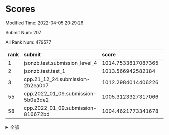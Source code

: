 # Scores

Modified Time: 2022-04-05 20:29:26

Submit Num: 207

All Rank Num: 479577

| rank |               submit               |       score        |       sigma        | pk_num |
| :--- | :--------------------------------- | :----------------- | :----------------- | :----- |
| 1    | jsonzb.test.submission_level_4     | 1014.7533817087365 | 0.8235669963270087 | 9266   |
| 2    | jsonzb.test.test_1                 | 1013.566942582184  | 0.805012858040241  | 9266   |
| 3    | cpp.21_12_24.submission-2b2ea0d7   | 1012.2984014406226 | 0.7976162400461343 | 9262   |
| 55   | cpp.2022_01_09.submission-5b0e3de2 | 1005.3123327317066 | 0.7074143932599881 | 9261   |
| 58   | cpp.2022_01_09.submission-816672bd | 1004.4621773341678 | 0.7150586621937992 | 9267   |


<details>
<summary>全部</summary>

| rank |                 submit                 |       score        |       sigma        | pk_num |
| :--- | :------------------------------------- | :----------------- | :----------------- | :----- |
| 1    | jsonzb.test.submission_level_4         | 1014.7533817087365 | 0.8235669963270087 | 9266   |
| 2    | jsonzb.test.test_1                     | 1013.566942582184  | 0.805012858040241  | 9266   |
| 3    | cpp.21_12_24.submission-2b2ea0d7       | 1012.2984014406226 | 0.7976162400461343 | 9262   |
| 4    | gobigger.level_3.submission_level_3_8  | 1011.9671426794174 | 0.7737706741434727 | 9265   |
| 5    | gobigger.level_3.submission_level_3_2  | 1011.7853218557951 | 0.775169202346887  | 9263   |
| 6    | gobigger.level_3.submission_level_3_13 | 1011.7593304804253 | 0.7902887189547947 | 9271   |
| 7    | gobigger.level_3.submission_level_3_19 | 1011.549286575045  | 0.760866821233668  | 9275   |
| 8    | gobigger.level_3.submission_level_3_22 | 1011.531714802882  | 0.7851194296975627 | 9268   |
| 9    | gobigger.level_3.submission_level_3_4  | 1011.5003148036682 | 0.7804222092070098 | 9272   |
| 10   | gobigger.level_3.submission_level_3_46 | 1011.2582137008302 | 0.7763469514567768 | 9269   |
| 11   | gobigger.level_3.submission_level_3_18 | 1011.2495934508494 | 0.7806392599823215 | 9267   |
| 12   | gobigger.level_3.submission_level_3_36 | 1011.2315597473377 | 0.7869056602516851 | 9268   |
| 13   | gobigger.level_3.submission_level_3_43 | 1011.2197976783907 | 0.7745415238266928 | 9267   |
| 14   | gobigger.level_3.submission_level_3_12 | 1011.1651309039092 | 0.7611995020337305 | 9270   |
| 15   | gobigger.level_3.submission_level_3_17 | 1011.1455118156322 | 0.776984944730957  | 9269   |
| 16   | gobigger.level_3.submission_level_3_21 | 1011.1043918385878 | 0.7714027092360264 | 9271   |
| 17   | gobigger.level_3.submission_level_3_10 | 1010.7996752702128 | 0.7567865453836871 | 9264   |
| 18   | gobigger.level_3.submission_level_3_20 | 1010.7416693366838 | 0.7775890188792548 | 9267   |
| 19   | gobigger.level_3.submission_level_3_39 | 1010.7063928175971 | 0.7562852362998437 | 9266   |
| 20   | gobigger.level_3.submission_level_3_41 | 1010.698976975471  | 0.7656171040335064 | 9266   |
| 21   | gobigger.level_3.submission_level_3_40 | 1010.604591789076  | 0.7772509179498396 | 9269   |
| 22   | gobigger.level_3.submission_level_3_35 | 1010.5911810605813 | 0.7766450654227985 | 9269   |
| 23   | gobigger.level_3.submission_level_3_38 | 1010.5605349936488 | 0.7775198408610469 | 9261   |
| 24   | gobigger.level_3.submission_level_3_3  | 1010.3384606022322 | 0.7404354648533761 | 9266   |
| 25   | gobigger.level_3.submission_level_3_5  | 1010.2951675441886 | 0.7711308532127562 | 9262   |
| 26   | gobigger.level_3.submission_level_3_45 | 1010.2657762203886 | 0.7472994078104432 | 9268   |
| 27   | gobigger.level_3.submission_level_3_49 | 1010.2121513525598 | 0.7778539468018472 | 9269   |
| 28   | gobigger.level_3.submission_level_3_27 | 1010.1674276251313 | 0.7677346291211241 | 9265   |
| 29   | gobigger.level_3.submission_level_3_47 | 1010.1509988249151 | 0.7848798350511856 | 9272   |
| 30   | gobigger.level_3.submission_level_3_25 | 1009.9875918827233 | 0.7580191947710492 | 9274   |
| 31   | gobigger.level_3.submission_level_3_14 | 1009.9429106644254 | 0.7655167583338446 | 9263   |
| 32   | gobigger.level_3.submission_level_3_7  | 1009.8050659731749 | 0.7592083513462802 | 9265   |
| 33   | gobigger.level_3.submission_level_3_29 | 1009.6269310154073 | 0.7720518577561344 | 9266   |
| 34   | gobigger.level_3.submission_level_3_37 | 1009.5775335052651 | 0.7623919731522442 | 9270   |
| 35   | gobigger.level_3.submission_level_3_28 | 1009.4918873297275 | 0.7613175648596295 | 9268   |
| 36   | gobigger.level_3.submission_level_3_11 | 1009.4021797173924 | 0.7604613840453625 | 9271   |
| 37   | gobigger.level_3.submission_level_3_26 | 1009.229331622235  | 0.7469210868350766 | 9264   |
| 38   | gobigger.level_3.submission_level_3_16 | 1009.0825915644267 | 0.7483544566199485 | 9266   |
| 39   | gobigger.level_3.submission_level_3_31 | 1009.0284436919571 | 0.7439527298613602 | 9265   |
| 40   | gobigger.level_3.submission_level_3_15 | 1008.9728311757398 | 0.7358742128869359 | 9268   |
| 41   | gobigger.level_3.submission_level_3_42 | 1008.9029635810259 | 0.7624692350743755 | 9269   |
| 42   | gobigger.level_3.submission_level_3_30 | 1008.8503628523633 | 0.7382599321083644 | 9265   |
| 43   | gobigger.level_3.submission_level_3_48 | 1008.8388467132405 | 0.7574294976768503 | 9270   |
| 44   | gobigger.level_3.submission_level_3_1  | 1008.8109087087255 | 0.7509010280635794 | 9263   |
| 45   | gobigger.level_3.submission_level_3_32 | 1008.7501558682981 | 0.7417680443119576 | 9268   |
| 46   | gobigger.level_3.submission_level_3_33 | 1008.6655664399581 | 0.741465946980396  | 9260   |
| 47   | gobigger.level_3.submission_level_3_6  | 1008.6621183352403 | 0.7392936224329021 | 9268   |
| 48   | gobigger.level_3.submission_level_3_9  | 1008.6596812911853 | 0.7484615535607816 | 9271   |
| 49   | gobigger.level_3.submission_level_3_34 | 1008.6197892310463 | 0.7481561309876973 | 9262   |
| 50   | gobigger.level_3.submission_level_3_24 | 1008.557865505834  | 0.7414177399399764 | 9271   |
| 51   | gobigger.level_3.submission_level_3_44 | 1008.4164987223783 | 0.7482658517644665 | 9268   |
| 52   | gobigger.level_3.submission_level_3_0  | 1008.2395690413039 | 0.7641962158917752 | 9267   |
| 53   | gobigger.level_3.submission_level_3_23 | 1008.2029075355338 | 0.7381998407167079 | 9266   |
| 54   | gobigger.level_1.submission_level_1_42 | 1005.8363646878722 | 0.7290884649623213 | 9267   |
| 55   | cpp.2022_01_09.submission-5b0e3de2     | 1005.3123327317066 | 0.7074143932599881 | 9261   |
| 56   | gobigger.level_1.submission_level_1_32 | 1004.8830963426491 | 0.7292223036669346 | 9266   |
| 57   | gobigger.level_1.submission_level_1_2  | 1004.6794119465608 | 0.7206615704478205 | 9268   |
| 58   | cpp.2022_01_09.submission-816672bd     | 1004.4621773341678 | 0.7150586621937992 | 9267   |
| 59   | gobigger.level_1.submission_level_1_7  | 1004.3662324418274 | 0.7117880300256647 | 9262   |
| 60   | gobigger.level_1.submission_level_1_26 | 1004.2761963602217 | 0.7145931169522194 | 9268   |
| 61   | gobigger.level_1.submission_level_1_48 | 1004.2492768058871 | 0.7134454888457442 | 9264   |
| 62   | gobigger.level_1.submission_level_1_17 | 1004.1948131765146 | 0.710603884482057  | 9273   |
| 63   | gobigger.level_1.submission_level_1_34 | 1004.0969073529905 | 0.7306266348375158 | 9267   |
| 64   | gobigger.level_1.submission_level_1_36 | 1004.0449651264476 | 0.7117404842512863 | 9267   |
| 65   | gobigger.level_1.submission_level_1_35 | 1003.9938553881984 | 0.7155501541975026 | 9264   |
| 66   | gobigger.level_1.submission_level_1_28 | 1003.909276145783  | 0.7077890238901342 | 9266   |
| 67   | gobigger.level_1.submission_level_1_37 | 1003.8906891641519 | 0.7148939013345886 | 9267   |
| 68   | gobigger.level_1.submission_level_1_38 | 1003.8894275589578 | 0.7090724162043803 | 9268   |
| 69   | gobigger.level_1.submission_level_1_33 | 1003.8629788480716 | 0.7122566256955105 | 9270   |
| 70   | gobigger.level_1.submission_level_1_47 | 1003.8369632858194 | 0.7207087801293468 | 9263   |
| 71   | gobigger.level_1.submission_level_1_20 | 1003.7118406876019 | 0.7163978473716146 | 9266   |
| 72   | gobigger.level_1.submission_level_1_0  | 1003.6331004791697 | 0.7121984596278716 | 9265   |
| 73   | gobigger.level_1.submission_level_1_41 | 1003.524424239903  | 0.7216427486091505 | 9269   |
| 74   | gobigger.level_1.submission_level_1_16 | 1003.4975840415308 | 0.7259617226699465 | 9266   |
| 75   | gobigger.level_1.submission_level_1_45 | 1003.4778283079094 | 0.7127947335614285 | 9268   |
| 76   | gobigger.level_1.submission_level_1_29 | 1003.4430516450708 | 0.7167386445318744 | 9268   |
| 77   | gobigger.level_1.submission_level_1_15 | 1003.3840782491977 | 0.7108022962125784 | 9267   |
| 78   | gobigger.level_1.submission_level_1_6  | 1003.3423696871557 | 0.7142952642400805 | 9268   |
| 79   | gobigger.level_1.submission_level_1_3  | 1003.2985999211835 | 0.7174357109444314 | 9267   |
| 80   | gobigger.level_1.submission_level_1_22 | 1003.2451471981561 | 0.7270147644169649 | 9264   |
| 81   | gobigger.level_1.submission_level_1_43 | 1003.196696090719  | 0.7096185125485812 | 9264   |
| 82   | gobigger.level_1.submission_level_1_10 | 1003.0021914472261 | 0.7036864640644878 | 9268   |
| 83   | gobigger.level_1.submission_level_1_40 | 1002.9956259208583 | 0.7177277436739166 | 9269   |
| 84   | gobigger.level_1.submission_level_1_39 | 1002.9347843026557 | 0.7202290071495274 | 9270   |
| 85   | gobigger.level_1.submission_level_1_24 | 1002.9294153171381 | 0.72251050490554   | 9264   |
| 86   | gobigger.level_1.submission_level_1_9  | 1002.9258165901266 | 0.7255623802527635 | 9270   |
| 87   | gobigger.level_1.submission_level_1_23 | 1002.9013955687489 | 0.7040060213858126 | 9264   |
| 88   | gobigger.level_1.submission_level_1_46 | 1002.8882234490013 | 0.7235189675007494 | 9266   |
| 89   | gobigger.level_1.submission_level_1_21 | 1002.8827619313702 | 0.7196369538689499 | 9268   |
| 90   | gobigger.level_1.submission_level_1_19 | 1002.8508333629825 | 0.7122090564903287 | 9263   |
| 91   | gobigger.level_1.submission_level_1_13 | 1002.7557169361253 | 0.7099368687265962 | 9268   |
| 92   | gobigger.level_1.submission_level_1_14 | 1002.7450763053043 | 0.7217577838920077 | 9267   |
| 93   | gobigger.level_1.submission_level_1_27 | 1002.6879020352535 | 0.7188258624502017 | 9267   |
| 94   | gobigger.level_1.submission_level_1_5  | 1002.5935980061748 | 0.7257964355318853 | 9260   |
| 95   | gobigger.level_1.submission_level_1_25 | 1002.5872190386482 | 0.712222231847554  | 9263   |
| 96   | gobigger.level_1.submission_level_1_31 | 1002.4662021240456 | 0.7233630687479967 | 9268   |
| 97   | gobigger.level_1.submission_level_1_4  | 1002.4431230884792 | 0.7048855209385747 | 9266   |
| 98   | gobigger.level_1.submission_level_1_30 | 1002.1976200809371 | 0.7098416389897704 | 9263   |
| 99   | gobigger.level_1.submission_level_1_44 | 1002.1947116820638 | 0.7195097835897184 | 9267   |
| 100  | gobigger.level_1.submission_level_1_12 | 1002.1639986025982 | 0.7031214784405612 | 9266   |
| 101  | gobigger.level_1.submission_level_1_18 | 1002.1271797865215 | 0.7123450932015625 | 9270   |
| 102  | gobigger.level_1.submission_level_1_49 | 1002.0627107654199 | 0.7218296377871114 | 9266   |
| 103  | gobigger.level_1.submission_level_1_1  | 1001.7685325229029 | 0.7111174439880767 | 9262   |
| 104  | gobigger.level_1.submission_level_1_11 | 1001.7591143029613 | 0.707623558616822  | 9263   |
| 105  | gobigger.level_1.submission_level_1_8  | 1001.259591714157  | 0.7138959449151504 | 9268   |
| 106  | gobigger.random.submission_random_35   | 997.6211800746968  | 0.7103842801052258 | 9270   |
| 107  | gobigger.random.submission_random_20   | 996.9959073628522  | 0.7046521776305922 | 9265   |
| 108  | gobigger.random.submission_random_10   | 996.9788268523658  | 0.7066793363682735 | 9267   |
| 109  | gobigger.random.submission_random_13   | 996.974208245194   | 0.7149518438712893 | 9266   |
| 110  | gobigger.random.submission_random_41   | 996.9516558690783  | 0.7190258281734584 | 9271   |
| 111  | gobigger.random.submission_random_23   | 996.8555968987519  | 0.6910744083026081 | 9266   |
| 112  | gobigger.random.submission_random_30   | 996.8233083597604  | 0.710164671112263  | 9269   |
| 113  | gobigger.random.submission_random_27   | 996.6889230605161  | 0.7143620328433908 | 9269   |
| 114  | gobigger.random.submission_random_11   | 996.6624777318149  | 0.7010218881321113 | 9267   |
| 115  | gobigger.random.submission_random_6    | 996.6598493075013  | 0.7135782686308296 | 9269   |
| 116  | gobigger.random.submission_random_36   | 996.6414861308584  | 0.7189573653704618 | 9270   |
| 117  | gobigger.random.submission_random_2    | 996.6156841411222  | 0.7074129512364296 | 9270   |
| 118  | gobigger.random.submission_random_34   | 996.5735660226038  | 0.719999437543571  | 9267   |
| 119  | gobigger.random.submission_random_31   | 996.5428419931523  | 0.7093535757046547 | 9271   |
| 120  | gobigger.random.submission_random_38   | 996.5027666289933  | 0.7105462102182669 | 9268   |
| 121  | gobigger.random.submission_random_33   | 996.5015500956187  | 0.7030457042651268 | 9265   |
| 122  | gobigger.random.submission_random_37   | 996.4905567816097  | 0.7139053553962491 | 9267   |
| 123  | gobigger.random.submission_random_16   | 996.4562748345705  | 0.7131037482368946 | 9273   |
| 124  | gobigger.random.submission_random_5    | 996.444412450502   | 0.718171527400142  | 9268   |
| 125  | gobigger.random.submission_random_3    | 996.4119909585223  | 0.6945651692841041 | 9268   |
| 126  | gobigger.random.submission_random_8    | 996.395057626909   | 0.7050866924631969 | 9269   |
| 127  | gobigger.random.submission_random_39   | 996.317918752742   | 0.713546817628356  | 9268   |
| 128  | gobigger.random.submission_random_40   | 996.3013212697807  | 0.7241840395077439 | 9263   |
| 129  | gobigger.random.submission_random_14   | 996.2271297037889  | 0.7042136691752418 | 9271   |
| 130  | gobigger.random.submission_random_25   | 996.2178494146641  | 0.7106272398309595 | 9267   |
| 131  | gobigger.random.submission_random_48   | 996.1787270154296  | 0.7258856972892007 | 9265   |
| 132  | gobigger.random.submission_random_17   | 996.0758136100793  | 0.7017981758042442 | 9272   |
| 133  | gobigger.random.submission_random_24   | 996.0342775360868  | 0.7288879630763951 | 9267   |
| 134  | gobigger.random.submission_random_9    | 996.0317690376481  | 0.7054228783519085 | 9268   |
| 135  | gobigger.random.submission_random_43   | 995.9701066412699  | 0.7085809373076118 | 9266   |
| 136  | gobigger.random.submission_random_1    | 995.930132029983   | 0.7098260563600874 | 9268   |
| 137  | gobigger.random.submission_random_21   | 995.9136424133937  | 0.7142359848038506 | 9273   |
| 138  | gobigger.random.submission_random_12   | 995.8947725434163  | 0.6978832462081045 | 9267   |
| 139  | gobigger.random.submission_random_32   | 995.8661212380495  | 0.7101405809139453 | 9266   |
| 140  | gobigger.random.submission_random_45   | 995.7983154428754  | 0.7040223664659163 | 9270   |
| 141  | gobigger.random.submission_random_49   | 995.7367904744365  | 0.7080025643596519 | 9265   |
| 142  | gobigger.random.submission_random_28   | 995.6918124218068  | 0.7152117867118287 | 9272   |
| 143  | gobigger.random.submission_random_42   | 995.5954488419839  | 0.7139633402301179 | 9274   |
| 144  | gobigger.random.submission_random_22   | 995.5747671439068  | 0.7041000715714862 | 9266   |
| 145  | gobigger.random.submission_random_0    | 995.421760065899   | 0.7031388340730769 | 9268   |
| 146  | gobigger.random.submission_random_46   | 995.2532683176584  | 0.7243769234455931 | 9267   |
| 147  | gobigger.random.submission_random_44   | 995.1496745512887  | 0.7040139075000098 | 9267   |
| 148  | gobigger.random.submission_random_26   | 995.1195893530737  | 0.7031439766432136 | 9262   |
| 149  | gobigger.random.submission_random_4    | 995.101966382762   | 0.7123412258081988 | 9267   |
| 150  | gobigger.level_2.submission_level_2_6  | 994.9768755125596  | 0.7311284618833809 | 9267   |
| 151  | gobigger.random.submission_random_19   | 994.8245222479616  | 0.7071290728300125 | 9268   |
| 152  | gobigger.random.submission_random_47   | 994.6954954304581  | 0.7001355132990537 | 9269   |
| 153  | gobigger.random.submission_random_29   | 994.6776460230958  | 0.7143932226624065 | 9264   |
| 154  | gobigger.random.submission_random_15   | 994.6078714084025  | 0.7297273112645631 | 9269   |
| 155  | gobigger.random.submission_random_18   | 994.5535524179005  | 0.6993788543486238 | 9271   |
| 156  | gobigger.random.submission_random_7    | 994.5019341970212  | 0.711111174576644  | 9270   |
| 157  | gobigger.level_2.submission_level_2_7  | 993.8465533216608  | 0.7410479049945682 | 9269   |
| 158  | gobigger.level_2.submission_level_2_11 | 993.6626352833895  | 0.7196322688416995 | 9271   |
| 159  | gobigger.level_2.submission_level_2_18 | 993.6461321837304  | 0.721315214969     | 9269   |
| 160  | gobigger.level_2.submission_level_2_16 | 993.3908626113251  | 0.7240387531163653 | 9268   |
| 161  | gobigger.level_2.submission_level_2_4  | 993.0945580833018  | 0.7357629796603847 | 9264   |
| 162  | gobigger.level_2.submission_level_2_40 | 993.04257571399    | 0.7367361291654447 | 9268   |
| 163  | gobigger.level_2.submission_level_2_46 | 992.996973619307   | 0.7232055071636804 | 9271   |
| 164  | gobigger.level_2.submission_level_2_19 | 992.9695984344478  | 0.7397952069189121 | 9269   |
| 165  | gobigger.level_2.submission_level_2_38 | 992.9276021697052  | 0.7412923617190196 | 9265   |
| 166  | gobigger.level_2.submission_level_2_24 | 992.9176783172788  | 0.7254424551839326 | 9264   |
| 167  | gobigger.level_2.submission_level_2_0  | 992.7685252848853  | 0.7366059432196538 | 9266   |
| 168  | gobigger.level_2.submission_level_2_35 | 992.7402288138638  | 0.742058319226656  | 9266   |
| 169  | gobigger.level_2.submission_level_2_12 | 992.708281055646   | 0.7206714237964383 | 9270   |
| 170  | gobigger.level_2.submission_level_2_37 | 992.6843864323531  | 0.7512246053319924 | 9266   |
| 171  | gobigger.level_2.submission_level_2_33 | 992.6656307018786  | 0.7393169019714504 | 9271   |
| 172  | gobigger.level_2.submission_level_2_39 | 992.5461080752577  | 0.7353227124385532 | 9270   |
| 173  | gobigger.level_2.submission_level_2_34 | 992.5383437894586  | 0.7557270288437677 | 9268   |
| 174  | gobigger.level_2.submission_level_2_5  | 992.4267968131837  | 0.7529869980928486 | 9269   |
| 175  | gobigger.level_2.submission_level_2_42 | 992.4088186029619  | 0.7376873033408969 | 9269   |
| 176  | gobigger.level_2.submission_level_2_15 | 992.3918207502882  | 0.7528616361252649 | 9269   |
| 177  | gobigger.level_2.submission_level_2_2  | 992.3822908746056  | 0.7468771283549738 | 9270   |
| 178  | gobigger.level_2.submission_level_2_13 | 992.3614131158923  | 0.7548058532936879 | 9269   |
| 179  | gobigger.level_2.submission_level_2_43 | 992.3338233768285  | 0.7407803990139159 | 9259   |
| 180  | gobigger.level_2.submission_level_2_28 | 992.2987067442078  | 0.7285859836032582 | 9269   |
| 181  | gobigger.level_2.submission_level_2_32 | 992.2503325540313  | 0.7526563663887558 | 9267   |
| 182  | gobigger.level_2.submission_level_2_49 | 992.0967453314717  | 0.7436723631919507 | 9266   |
| 183  | gobigger.level_2.submission_level_2_29 | 992.0942700920937  | 0.7327126457201341 | 9267   |
| 184  | gobigger.level_2.submission_level_2_10 | 992.0462542555649  | 0.7334701006710332 | 9264   |
| 185  | gobigger.level_2.submission_level_2_22 | 992.042718983008   | 0.7300438871090762 | 9268   |
| 186  | gobigger.level_2.submission_level_2_47 | 991.9587163381105  | 0.7332452699334752 | 9270   |
| 187  | gobigger.level_2.submission_level_2_23 | 991.9162042294531  | 0.7411325091139338 | 9267   |
| 188  | gobigger.level_2.submission_level_2_17 | 991.8769599389154  | 0.725242749757987  | 9266   |
| 189  | gobigger.level_2.submission_level_2_26 | 991.8154837854212  | 0.7389395207916121 | 9266   |
| 190  | gobigger.level_2.submission_level_2_27 | 991.8010964647316  | 0.7544571511270489 | 9261   |
| 191  | gobigger.level_2.submission_level_2_8  | 991.518459948042   | 0.757267851786058  | 9273   |
| 192  | gobigger.level_2.submission_level_2_41 | 991.3737253068085  | 0.7658822157793354 | 9270   |
| 193  | gobigger.level_2.submission_level_2_25 | 991.2848108298183  | 0.7426603738635829 | 9263   |
| 194  | gobigger.level_2.submission_level_2_3  | 991.2679452253589  | 0.7539041762182709 | 9265   |
| 195  | gobigger.level_2.submission_level_2_14 | 991.2149578025707  | 0.7418644829172042 | 9270   |
| 196  | gobigger.level_2.submission_level_2_31 | 991.2134554067194  | 0.7698471591070063 | 9268   |
| 197  | gobigger.level_2.submission_level_2_20 | 991.1078900142041  | 0.7515907054782093 | 9266   |
| 198  | gobigger.level_2.submission_level_2_48 | 991.0544394422008  | 0.7765193067309247 | 9264   |
| 199  | gobigger.level_2.submission_level_2_45 | 990.956611565138   | 0.7502647476046383 | 9265   |
| 200  | gobigger.level_2.submission_level_2_1  | 990.9482313643172  | 0.7681475958408726 | 9269   |
| 201  | gobigger.level_2.submission_level_2_30 | 990.8572309429785  | 0.7477983869277095 | 9265   |
| 202  | gobigger.level_2.submission_level_2_9  | 990.7219794577719  | 0.7387472790641841 | 9266   |
| 203  | gobigger.level_2.submission_level_2_21 | 990.6879641049085  | 0.7532044483223843 | 9272   |
| 204  | gobigger.level_2.submission_level_2_44 | 990.6873645201906  | 0.7370379549198377 | 9268   |
| 205  | gobigger.level_2.submission_level_2_36 | 989.6214028633375  | 0.7941147153054963 | 9268   |
| 206  | gobigger.none.submission_none_0        | 977.2305623907486  | 1.4002313650098446 | 9264   |
| 207  | gobigger.none.submission_none_1        | 976.3441255066442  | 1.4417364565884438 | 9265   |

</details>
